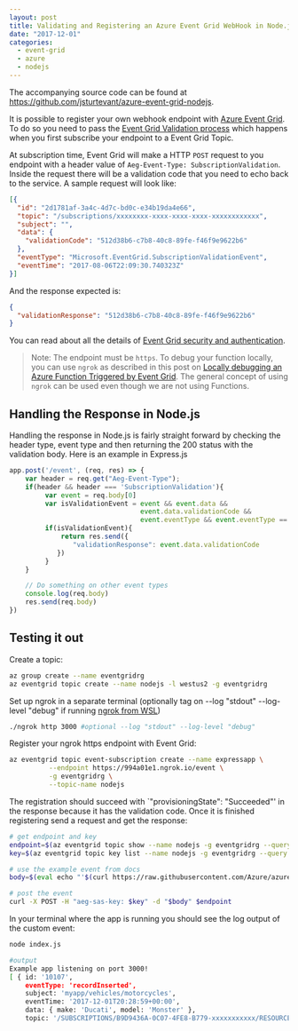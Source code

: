 ```yaml
---
layout: post
title: Validating and Registering an Azure Event Grid WebHook in Node.js
date: "2017-12-01"
categories:
  - event-grid
  - azure
  - nodejs
---
```


<p class="message">The accompanying source code can be found at <a href="https://github.com/jsturtevant/azure-event-grid-nodejs">https://github.com/jsturtevant/azure-event-grid-nodejs</a>.
</p>

It is possible to register your own webhook endpoint with [Azure Event Grid](https://docs.microsoft.com/en-us/azure/event-grid/).  To do so you need to pass the [Event Grid Validation process](https://docs.microsoft.com/en-us/azure/event-grid/security-authentication) which happens when you first subscribe your endpoint to a Event Grid Topic.  

At subscription time, Event Grid will make a HTTP `POST` request to you endpoint with a header value of `Aeg-Event-Type: SubscriptionValidation`.  Inside the request there will be a validation code that you need to echo back to the service.  A sample request will look like:

```json
[{
  "id": "2d1781af-3a4c-4d7c-bd0c-e34b19da4e66",
  "topic": "/subscriptions/xxxxxxxx-xxxx-xxxx-xxxx-xxxxxxxxxxxx",
  "subject": "",
  "data": {
    "validationCode": "512d38b6-c7b8-40c8-89fe-f46f9e9622b6"
  },
  "eventType": "Microsoft.EventGrid.SubscriptionValidationEvent",
  "eventTime": "2017-08-06T22:09:30.740323Z"
}]
```

And the response expected is:

```json
{
  "validationResponse": "512d38b6-c7b8-40c8-89fe-f46f9e9622b6"
}
```

You can read about all the details of [Event Grid security and authentication](https://docs.microsoft.com/en-us/azure/event-grid/security-authentication). 

> Note: The endpoint must be `https`.  To debug your function locally, you can use `ngrok` as described in this post on [Locally debugging an Azure Function Triggered by Event Grid](https://blogs.msdn.microsoft.com/brandonh/2017/11/30/locally-debugging-an-azure-function-triggered-by-azure-event-grid/).  The general concept of using `ngrok` can be used even though we are not using Functions.

## Handling the Response in Node.js
Handling the response in Node.js is fairly straight forward by checking the header type, event type and then returning the 200 status with the validation body.  Here is an example in Express.js

```javascript
app.post('/event', (req, res) => {
    var header = req.get("Aeg-Event-Type");
    if(header && header === 'SubscriptionValidation'){
         var event = req.body[0]
         var isValidationEvent = event && event.data && 
                                 event.data.validationCode &&
                                 event.eventType && event.eventType == 'Microsoft.EventGrid.SubscriptionValidationEvent'
         if(isValidationEvent){
             return res.send({
                "validationResponse": event.data.validationCode
            })
         }
    }

    // Do something on other event types 
    console.log(req.body)
    res.send(req.body)
})
```

## Testing it out
Create a topic:

```bash
az group create --name eventgridrg
az eventgrid topic create --name nodejs -l westus2 -g eventgridrg
```

Set up ngrok in a separate terminal (optionally tag on --log "stdout" --log-level "debug" if running [ngrok from WSL](https://github.com/Microsoft/WSL/issues/1951))

```bash
./ngrok http 3000 #optional --log "stdout" --log-level "debug"
```

Register your ngrok https endpoint with Event Grid:

```bash
az eventgrid topic event-subscription create --name expressapp \
          --endpoint https://994a01e1.ngrok.io/event \
          -g eventgridrg \
          --topic-name nodejs
```

The registration should succeed with `"provisioningState": "Succeeded"' in the response because it has the validation code.  Once it is finished registering send a request and get the response:

```bash
# get endpoint and key
endpoint=$(az eventgrid topic show --name nodejs -g eventgridrg --query "endpoint" --output tsv)
key=$(az eventgrid topic key list --name nodejs -g eventgridrg --query "key1" --output tsv)

# use the example event from docs 
body=$(eval echo "'$(curl https://raw.githubusercontent.com/Azure/azure-docs-json-samples/master/event-grid/customevent.json)'")

# post the event
curl -X POST -H "aeg-sas-key: $key" -d "$body" $endpoint
```

In your terminal where the app is running you should see the log output of the custom event:

```bash
node index.js

#output
Example app listening on port 3000!
[ { id: '10107',
    eventType: 'recordInserted',
    subject: 'myapp/vehicles/motorcycles',
    eventTime: '2017-12-01T20:28:59+00:00',
    data: { make: 'Ducati', model: 'Monster' },
    topic: '/SUBSCRIPTIONS/B9D9436A-0C07-4FE8-B779-xxxxxxxxxxx/RESOURCEGROUPS/EVENTGRIDRG/PROVIDERS/MICROSOFT.EVENTGRID/TOPICS/NODEJS' } ]
```
